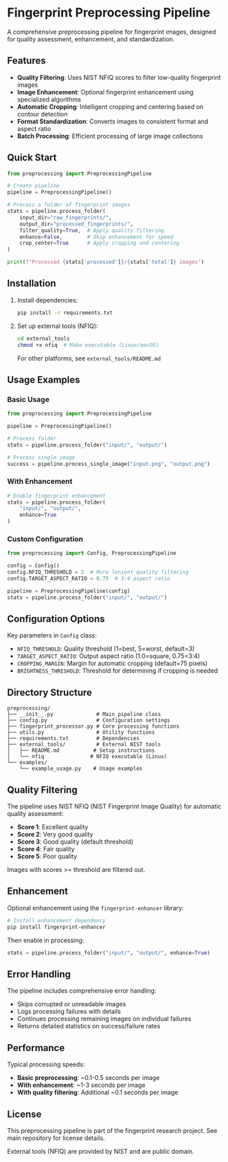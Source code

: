 # Fingerprint Preprocessing Pipeline

A comprehensive preprocessing pipeline for fingerprint images, designed for quality assessment, enhancement, and standardization.

## Features

- **Quality Filtering**: Uses NIST NFIQ scores to filter low-quality fingerprint images
- **Image Enhancement**: Optional fingerprint enhancement using specialized algorithms
- **Automatic Cropping**: Intelligent cropping and centering based on contour detection
- **Format Standardization**: Converts images to consistent format and aspect ratio
- **Batch Processing**: Efficient processing of large image collections

## Quick Start

```python
from preprocessing import PreprocessingPipeline

# Create pipeline
pipeline = PreprocessingPipeline()

# Process a folder of fingerprint images
stats = pipeline.process_folder(
    input_dir="raw_fingerprints/",
    output_dir="processed_fingerprints/",
    filter_quality=True,  # Apply quality filtering
    enhance=False,        # Skip enhancement for speed
    crop_center=True      # Apply cropping and centering
)

print(f"Processed {stats['processed']}/{stats['total']} images")
```

## Installation

1. Install dependencies:
   ```bash
   pip install -r requirements.txt
   ```

2. Set up external tools (NFIQ):
   ```bash
   cd external_tools
   chmod +x nfiq  # Make executable (Linux/macOS)
   ```
   
   For other platforms, see `external_tools/README.md`

## Usage Examples

### Basic Usage

```python
from preprocessing import PreprocessingPipeline

pipeline = PreprocessingPipeline()

# Process folder
stats = pipeline.process_folder("input/", "output/")

# Process single image
success = pipeline.process_single_image("input.png", "output.png")
```

### With Enhancement

```python
# Enable fingerprint enhancement
stats = pipeline.process_folder(
    "input/", "output/", 
    enhance=True
)
```

### Custom Configuration

```python
from preprocessing import Config, PreprocessingPipeline

config = Config()
config.NFIQ_THRESHOLD = 2  # More lenient quality filtering
config.TARGET_ASPECT_RATIO = 0.75  # 3:4 aspect ratio

pipeline = PreprocessingPipeline(config)
stats = pipeline.process_folder("input/", "output/")
```

## Configuration Options

Key parameters in `Config` class:

- `NFIQ_THRESHOLD`: Quality threshold (1=best, 5=worst, default=3)
- `TARGET_ASPECT_RATIO`: Output aspect ratio (1.0=square, 0.75=3:4)
- `CROPPING_MARGIN`: Margin for automatic cropping (default=75 pixels)
- `BRIGHTNESS_THRESHOLD`: Threshold for determining if cropping is needed

## Directory Structure

```
preprocessing/
├── __init__.py              # Main pipeline class
├── config.py                # Configuration settings
├── fingerprint_processor.py # Core processing functions
├── utils.py                 # Utility functions
├── requirements.txt         # Dependencies
├── external_tools/          # External NIST tools
│   ├── README.md           # Setup instructions
│   └── nfiq               # NFIQ executable (Linux)
└── examples/
    └── example_usage.py    # Usage examples
```

## Quality Filtering

The pipeline uses NIST NFIQ (NIST Fingerprint Image Quality) for automatic quality assessment:

- **Score 1**: Excellent quality
- **Score 2**: Very good quality  
- **Score 3**: Good quality (default threshold)
- **Score 4**: Fair quality
- **Score 5**: Poor quality

Images with scores >= threshold are filtered out.

## Enhancement

Optional enhancement using the `fingerprint-enhancer` library:

```bash
# Install enhancement dependency
pip install fingerprint-enhancer
```

Then enable in processing:

```python
stats = pipeline.process_folder("input/", "output/", enhance=True)
```

## Error Handling

The pipeline includes comprehensive error handling:

- Skips corrupted or unreadable images
- Logs processing failures with details
- Continues processing remaining images on individual failures
- Returns detailed statistics on success/failure rates

## Performance

Typical processing speeds:
- **Basic preprocessing**: ~0.1-0.5 seconds per image
- **With enhancement**: ~1-3 seconds per image
- **With quality filtering**: Additional ~0.1 seconds per image

## License

This preprocessing pipeline is part of the fingerprint research project. See main repository for license details.

External tools (NFIQ) are provided by NIST and are public domain.